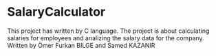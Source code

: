 # SalaryCalculator
This project has written by C language. The project is about calculating salaries for employees and analizing the salary data for the company.
Written by Ömer Furkan BILGE and Samed KAZANIR
